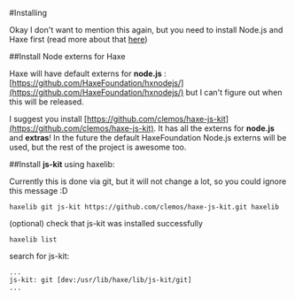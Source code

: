 #Installing

Okay I don't want to mention this again, but you need to install Node.js and Haxe first (read more about that [here](download.md))


##Install Node externs for Haxe

Haxe will have default externs for **node.js** : [https://github.com/HaxeFoundation/hxnodejs/](https://github.com/HaxeFoundation/hxnodejs/) but I can't figure out when this will be released.

I suggest you install [https://github.com/clemos/haxe-js-kit](https://github.com/clemos/haxe-js-kit).
It has all the externs for **node.js** and **extras**!
In the future the default HaxeFoundation Node.js externs will be used, but the rest of the project is awesome too.


##Install **js-kit** using haxelib:

Currently this is done via git, but it will not change a lot, so you could ignore this message :D

```
haxelib git js-kit https://github.com/clemos/haxe-js-kit.git haxelib
```

(optional) check that js-kit was installed successfully

```
haxelib list
```

search for js-kit:

```
...
js-kit: git [dev:/usr/lib/haxe/lib/js-kit/git]
...
```

